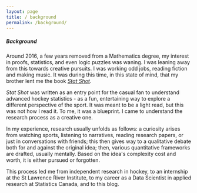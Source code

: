 ```yaml
---
layout: page
title: / background
permalink: /background/
---
```

<head>
<!-- Google tag (gtag.js) -->
<script async src="https://www.googletagmanager.com/gtag/js?id=G-DGRHZS5DNM"></script>
<script>
  window.dataLayer = window.dataLayer || [];
  function gtag(){dataLayer.push(arguments);}
  gtag('js', new Date());

  gtag('config', 'G-DGRHZS5DNM');
</script>
</head>
<h5>Background</h5>
Around 2016, a few years removed from a Mathematics degree, my interest in proofs, statistics, and even logic puzzles was waning. I was leaning away from this towards creative pursuits. I was working odd jobs, reading fiction and making music. It was during this time, in this state of mind, that my brother lent me the book <em><a href = "http://www.hockeyabstract.com/statshot">Stat Shot</a></em>. 
<p>
<em>Stat Shot</em> was written as an entry point for the casual fan to understand advanced hockey statistics - as a fun, entertaining way to explore a different perspective of the sport. It was meant to be a light read, but this was not how I read it. To me, it was a blueprint. I came to understand the research process as a creative one. 
</p>
<p>
In my experience, research usually unfolds as follows: a curiosity arises from watching sports, listening to narratives, reading research papers, or just in conversations with friends; this then gives way to a qualitative debate both for and against the original idea; then, various quantitative frameworks are drafted, usually mentally. Based on the idea's complexity cost and worth, it is either pursued or forgotten. 
</p>
<p>
This process led me from independent research in hockey, to an internship at the St Lawrence River Institute, to my career as a Data Scientist in applied research at Statistics Canada, and to this blog. 
</p>
